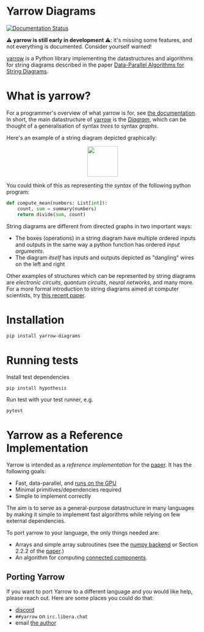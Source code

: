 # Yarrow Diagrams

[![Documentation Status](https://readthedocs.org/projects/yarrow-diagrams/badge/?version=latest)](https://yarrow-diagrams.readthedocs.io/en/latest/?badge=latest)

**⚠️ yarrow is still early in development ⚠️**: it's missing some features, and not everything is documented. Consider yourself warned!

[yarrow](https://yarrow.id) is a Python library implementing the datastructures
and algorithms for string diagrams described in the paper
[Data-Parallel Algorithms for String Diagrams][yarrow-paper].

# What is yarrow?

For a programmer's overview of what yarrow is for, see
[the documentation](https://yarrow-diagrams.readthedocs.io/).
In short, the main datastructure of [yarrow][yarrow] is the
[*Diagram*][diagram-docs], which can be thought of a generalisation of syntax
*trees* to syntax *graphs*.

[diagram-docs]: https://yarrow-diagrams.readthedocs.io/en/latest/_autosummary/yarrow.diagram.html

Here's an example of a string diagram depicted graphically:

<p align="center">
    <img src="https://yarrow.id/img/mean-background.png" style="height: 5rem;">
<p>

You could think of this as representing the *syntax* of the following python
program:

```py
def compute_mean(numbers: List[int]):
    count, sum = summary(numbers)
    return divide(sum, count)
```

String diagrams are different from directed graphs in two important ways:

- The boxes (operations) in a string diagram have multiple ordered inputs and outputs in the same way
  a python function has ordered *input arguments*.
- The diagram *itself* has inputs and outputs depicted as "dangling" wires on
  the left and right

Other examples of structures which can be represented by string diagrams are
*electronic circuits*, *quantum circuits*, *neural networks*, and many more.
For a more formal introduction to string diagrams aimed at computer scientists,
try [this recent paper](https://arxiv.org/abs/2305.08768).

# Installation

    pip install yarrow-diagrams

# Running tests

Install test dependencies

    pip install hypothesis

Run test with your test runner, e.g.

    pytest

# Yarrow as a Reference Implementation

Yarrow is intended as a *reference implementation* for the
[paper][yarrow-paper].
It has the following goals:

* Fast, data-parallel, and [runs on the GPU](./GPU_ACCELERATION.md)
* Minimal primitives/dependencies required
* Simple to implement correctly

The aim is to serve as a general-purpose datastructure in many languages
by making it simple to implement fast algorithms while relying
on few external dependencies.

To port yarrow to your language, the only things needed are:

* Arrays and simple array subroutines (see the [numpy backend](https://yarrow-diagrams.readthedocs.io/en/latest/_autosummary/_autosummary/yarrow.array.numpy.html#module-yarrow.array.numpy) or Section 2.2.2 of the [paper][yarrow-paper].)
* An algorithm for computing [connected components](https://en.wikipedia.org/wiki/Component_(graph_theory)#Algorithms).

## Porting Yarrow

If you want to port Yarrow to a different language and you would like help,
please reach out. Here are some places you could do that:

- [discord](https://discord.gg/GWhkmQgMn7)
- `##yarrow` on `irc.libera.chat`
- email [the author](https://statusfailed.com/about.html)

[yarrow-paper]: https://arxiv.org/abs/2305.01041
[yarrow]: https://yarrow.id
